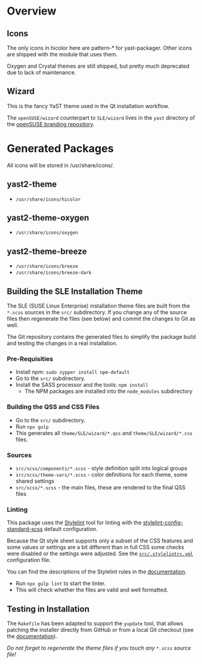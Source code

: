 Overview
========

Icons
-----

The only icons in hicolor here are pattern-* for yast-packager. Other icons are
shipped with the module that uses them.

Oxygen and Crystal themes are still shipped, but pretty much deprecated due to
lack of maintenance.

Wizard
------

This is the fancy YaST theme used in the Qt installation workflow.

The `openSUSE/wizard` counterpart to `SLE/wizard` lives
in the `yast` directory of the [openSUSE branding repository][branding].

[branding]: https://github.com/openSUSE/branding/tree/leap-15.1/yast

Generated Packages
==================
All icons will be stored in /usr/share/icons/.

yast2-theme
---------------
- `/usr/share/icons/hicolor`

yast2-theme-oxygen
-----------------------
- `/usr/share/icons/oxygen`

yast2-theme-breeze
-----------------------
- `/usr/share/icons/breeze`
- `/usr/share/icons/breeze-dark`

## Building the SLE Installation Theme

The SLE (SUSE Linux Enterprise) installation theme files are built from the
`*.scss` sources in the `src/` subdirectory. If you change any of the source
files then regenerate the files (see below) and commit the changes to Git
as well.

The Git repository contains the generated files to simplify the package build
and testing the changes in a real installation.

### Pre-Requisities

- Install npm: `sudo zypper install npm-default`
- Go to the `src/` subdirectory.
- Install the SASS processor and the tools: `npm install`
  - The NPM packages are installed into the `node_modules` subdirectory

### Building the QSS and CSS Files

- Go to the `src/` subdirectory.
- Run `npx gulp`
- This generates all `theme/SLE/wizard/*.qss` and `theme/SLE/wizard/*.css`
  files.


### Sources

- `src/scss/components/*.scss` - style definition split into logical groups
- `src/scss/theme-vars/*.scss` - color definitions for each theme, some
  shared settings
- `src/scss/*.scss` - the main files, these are rendered to the final QSS files


### Linting

This package uses the [Stylelint](https://github.com/stylelint/stylelint) tool
for linting with the [stylelint-config-standard-scss](
https://github.com/stylelint-scss/stylelint-config-standard-scss)
default configuration.

Because the Qt style sheet supports only a subset of the CSS features and some
values or settings are a bit different than in full CSS some checks were disabled
or the settings were adjusted. See the [`src/.stylelintrc.yml`](
https://github.com/yast/yast-theme/blob/master/src/.stylelintrc.yml) configuration
file.

You can find the descriptions of the Stylelint rules in the
[documentation](https://stylelint.io/user-guide/rules/list).

- Run `npx gulp lint` to start the linter.
- This will check whether the files are valid and well formatted.

## Testing in Installation

The `Rakefile` has been adapted to support the `yupdate` tool, that allows
patching the installer directly from GitHub or from a local Git checkout (see
the [documentation](
https://github.com/yast/yast-installation/blob/master/doc/yupdate.md)).

*Do not forget to regenerate the theme files if you touch any `*.scss`
source file!*
